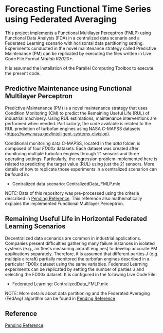# Forecasting Functional Time Series using Federated Averaging 

This project implements a Functional Multilayer Perceptron (FMLP) using Functional Data Analysis (FDA) in a centralized data scenario and a Federated Learning scenario with horizontal data partitioning setting. 
Experiments conducted in the novel maintenance strategy called Predictive Maintenance (PM) can be replicated by executing the files written in Live Code File Format *Matlab R2020+*.

It is assumed the installation of the Parallel Computing Toolbox to execute the present code.

## Predictive Maintenance using Functional Multilayer Perceptron

Predictive Maintenance (PM) is a novel maintenance strategy that uses Condition Monitoring (CM) to predict the Remaining Useful Life (RUL) of industrial machinery. Using RUL estimations, maintenance interventions are performed when needed. Particularly, the code available is related to the RUL prediction of turbofan engines using NASA C-MAPSS datasets (https://www.nasa.gov/intelligent-systems-division). 

Conditional monitoring data C-MAPSS, located in the *data* folder, is composed of four *FD00x* datasets. Each dataset was created after monitoring multiple turbofan engines through 21 sensors and three operating settings. Particularly, the regression problem implemented here is related to predicting the target value (RUL) using just the 21 sensors. More details of how to replicate those experiments in a centralized scenarion can be found in:

- Centralized data scenario: CentralizedData_FMLP.mlx 

NOTE: Data of this repository was pre-processed using the criteria described in [Pending Reference](README.md). This reference also mathematically explains the implemented Functional Multilayer Perceptron. 

## Remaining Useful Life in Horizontal Federated Learning Scenarios 
Decentralized data scenarios are common in industrial applications. Companies present difficulties gathering many failure instances in isolated systems (e.g., air fleets measuring aircraft engines) to develop accurate PM applications separately. Therefore, it is assumed that different parties *J* (e.g. multiple aircraft) partially monitored the turbofan engines described in a particular FD00x dataset using the same variables. 
Federated Learning experiments can be replicated by setting the number of parties *J* and selecting the FD00x dataset. It is configured in the following Live Code File:

- Federated Learning: CentralizedData_FMLP.mlx 

NOTE: More details about data partitioning and the Federated Averaging (FedAvg) algorithm can be found in [Pending Reference](README.md)

## Reference
[Pending Reference](README.md) 
